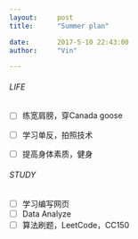 ```yaml
---
layout:     post
title:      "Summer plan"

date:       2017-5-10 22:43:00
author:     "Vin"

---
```




###### LIFE
* [ ] 练宽肩膀，穿Canada goose
* [ ] 学习单反，拍照技术
* [ ] 提高身体素质，健身




###### STUDY
* [ ] 学习编写网页
* [ ] Data Analyze
* [ ] 算法刷题，LeetCode，CC150
